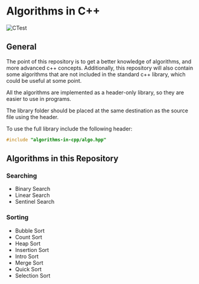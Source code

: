 # Algorithms in C++

![CTest](https://github.com/icecoldgold773/algorithms-in-cpp/actions/workflows/cmake-tests.yml/badge.svg?branch=main)

## General

The point of this repository is to get a better knowledge of algorithms, and more advanced c++ concepts. Additionally, this repository will also contain some algorithms that are not included in the standard c++ library, which could be useful at some point.

All the algorithms are implemented as a header-only library, so they are easier to use in programs.

The library folder should be placed at the same destination as the source file using the header.

To use the full library include the following header:

```cpp
#include "algorithms-in-cpp/algo.hpp"
```

## Algorithms in this Repository

### Searching

- Binary Search
- Linear Search
- Sentinel Search

### Sorting

- Bubble Sort
- Count Sort
- Heap Sort
- Insertion Sort
- Intro Sort
- Merge Sort
- Quick Sort
- Selection Sort
